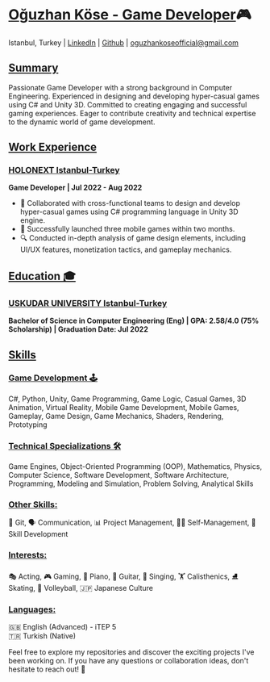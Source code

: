 # <ins>Oğuzhan Köse - Game Developer</ins>🎮

Istanbul, Turkey | [LinkedIn](https://www.linkedin.com/in/oguzhankoseofficial) | [Github](https://github.com/Axlope) | oguzhankoseofficial@gmail.com

## <ins>Summary</ins>

Passionate Game Developer with a strong background in Computer Engineering. Experienced in designing and developing hyper-casual games using C# and Unity 3D. Committed to creating engaging and successful gaming experiences. Eager to contribute creativity and technical expertise to the dynamic world of game development.

## <ins>Work Experience</ins>

### <ins>HOLONEXT Istanbul-Turkey</ins>
**Game Developer | Jul 2022 - Aug 2022**
- 🔧 Collaborated with cross-functional teams to design and develop hyper-casual games using C# programming language in Unity 3D engine.
- 🚀 Successfully launched three mobile games within two months.
- 🔍 Conducted in-depth analysis of game design elements, including UI/UX features, monetization tactics, and gameplay mechanics.

## <ins>Education 🎓</ins>

### <ins>USKUDAR UNIVERSITY Istanbul-Turkey</ins>
**Bachelor of Science in Computer Engineering (Eng) | GPA: 2.58/4.0 (75% Scholarship) | Graduation Date: Jul 2022**

## <ins>Skills</ins>

### <ins>Game Development 🕹️</ins>
C#, Python, Unity, Game Programming, Game Logic, Casual Games, 3D Animation, Virtual Reality, Mobile Game Development, Mobile Games, Gameplay, Game Design, Game Mechanics, Shaders, Rendering, Prototyping

### <ins>Technical Specializations 🛠️</ins>
Game Engines, Object-Oriented Programming (OOP), Mathematics, Physics, Computer Science, Software Development, Software Architecture, Programming, Modeling and Simulation, Problem Solving, Analytical Skills

### <ins>Other Skills:</ins>
🔗 Git, 🗣️ Communication, 📊 Project Management, 🧘‍♂️ Self-Management, 🌱 Skill Development

### <ins>Interests:</ins>
🎭 Acting, 🎮 Gaming, 🎹 Piano, 🎸 Guitar, 🎤 Singing, 🏋️ Calisthenics, ⛸️ Skating, 🏐 Volleyball, 🇯🇵 Japanese Culture

### <ins>Languages:</ins>
🇬🇧 English (Advanced) - iTEP 5  
🇹🇷 Turkish (Native)

Feel free to explore my repositories and discover the exciting projects I've been working on. If you have any questions or collaboration ideas, don't hesitate to reach out! 🚀
